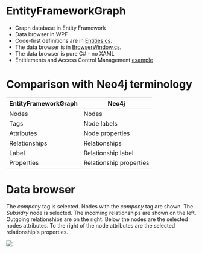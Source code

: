 # EntityFrameworkGraph

* Graph database in Entity Framework
* Data browser in WPF
* Code-first definitions are in [Entities.cs](EntityFrameworkGraph/Entities.cs).
* The data browser is in [BrowserWindow.cs](EntityFrameworkGraph/Entities.cs).
* The data browser is pure C# - no XAML
* Entitlements and Access Control Management [example](EntityFrameworkGraph/EntitlementsAndAccessControlManagement.cs)

# Comparison with Neo4j terminology

| EntityFrameworkGraph | Neo4j                   |
|----------------------|-------------------------|
| Nodes                | Nodes                   |
| Tags                 | Node labels             |
| Attributes           | Node properties         |
| Relationships        | Relationships           |
| Label                | Relationship label      |
| Properties           | Relationship properties |

# Data browser

The *company* tag is selected. Nodes with the *company* tag are shown. The *Subsidry* node is selected. The incoming relationships are shown on the left. Outgoing relationships are on the right. Below the nodes are the selected nodes attributes. To the right of the node attributes are the selected relationship's properties.

![](http://i.imgur.com/UHyuDNX.png)
